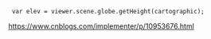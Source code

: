 


```
 var elev = viewer.scene.globe.getHeight(cartographic);

```

https://www.cnblogs.com/implementer/p/10953676.html


